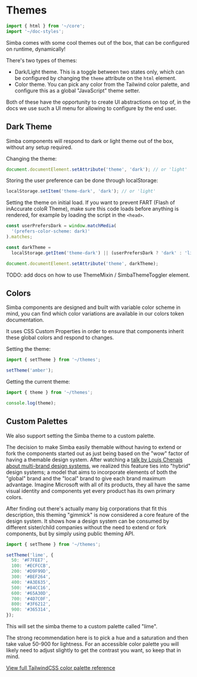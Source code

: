 # Themes

```js script
import { html } from '~/core';
import '~/doc-styles';
```

Simba comes with some cool themes out of the box, that can be configured on runtime, dynamically!

There's two types of themes:

- Dark/Light theme. This is a toggle between two states only, which can be configured by changing the `theme` attribute on the `html` element.
- Color theme. You can pick any color from the Tailwind color palette, and configure this as a global "JavaScript" theme setter.

Both of these have the opportunity to create UI abstractions on top of, in the docs we use such a UI menu for allowing to configure by the end user.

## Dark Theme

Simba components will respond to dark or light theme out of the box, without any setup required.

Changing the theme:

```js
document.documentElement.setAttribute('theme', 'dark'); // or 'light'
```

Storing the user preference can be done through localStorage:

```js
localStorage.setItem('theme-dark', 'dark'); // or 'light'
```

Setting the theme on initial load. If you want to prevent FART (Flash of inAccurate coloR Theme),
make sure this code loads before anything is rendered, for example by loading the script in the `<head>`.

```js
const userPrefersDark = window.matchMedia(
  '(prefers-color-scheme: dark)'
).matches;

const darkTheme =
  localStorage.getItem('theme-dark') || (userPrefersDark ? 'dark' : 'light');

document.documentElement.setAttribute('theme', darkTheme);
```

TODO: add docs on how to use ThemeMixin / SimbaThemeToggler element.

## Colors

Simba components are designed and built with variable color scheme in mind, you can find which color variations are available in our colors token documentation.

It uses CSS Custom Properties in order to ensure that components inherit these global colors and respond to changes.

Setting the theme:

```js
import { setTheme } from '~/themes';

setTheme('amber');
```

Getting the current theme:

```js
import { theme } from '~/themes';

console.log(theme);
```

## Custom Palettes

We also support setting the Simba theme to a custom palette.

The decision to make Simba easily themable without having to extend or fork the components started out as just being based on the "wow" factor of having a themable design system.
After watching a [talk by Louis Chenais about multi-brand design systems](https://www.youtube.com/watch?v=uiCGvhI7Vwo&ab_channel=DesignFriends-IntoDesignSystems), we realized this feature ties into "hybrid" design systems; a model that aims to incorporate elements of both the "global" brand and the "local" brand to give each brand maximum advantage. Imagine Microsoft with all of its products, they all have the same visual identity and components yet every product has its own primary colors.

After finding out there's actually many big corporations that fit this description, this theming "gimmick" is now considered a core feature of the design system.
It shows how a design system can be consumed by different sister/child companies without the need to extend or fork components, but by simply using public theming API.

```js
import { setTheme } from '~/themes';

setTheme('lime', {
  50: '#F7FEE7',
  100: '#ECFCCB',
  200: '#D9F99D',
  300: '#BEF264',
  400: '#A3E635',
  500: '#84CC16',
  600: '#65A30D',
  700: '#4D7C0F',
  800: '#3F6212',
  900: '#365314',
});
```

This will set the simba theme to a custom palette called "lime".

The strong recommendation here is to pick a hue and a saturation and then take value 50-900 for lightness.
For an accessible color palette you will likely need to adjust slightly to get the contrast you want, so keep that in mind.

[View full TailwindCSS color palette reference](https://tailwindcss.com/docs/customizing-colors#color-palette-reference)
